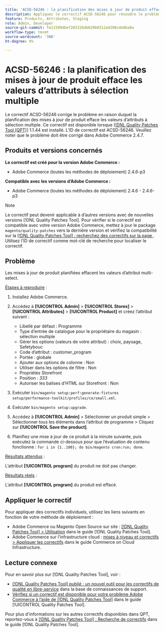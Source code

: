 ```yaml
---
title: 'ACSD-56246 : la planification des mises à jour de produit effacent les valeurs d’attribut multi-select'
description: Appliquez le correctif ACSD-56246 pour résoudre le problème Adobe Commerce en raison duquel la planification des mises à jour de produit efface les valeurs d’attribut multi-select.
feature: Products, Attributes, Staging
role: Admin, Developer
source-git-commit: fe11599dbef283326db029b0312ad290cde0ba0a
workflow-type: tm+mt
source-wordcount: '386'
ht-degree: 0%

---
```


# ACSD-56246 : la planification des mises à jour de produit efface les valeurs d’attributs à sélection multiple

Le correctif ACSD-56246 corrige le problème en raison duquel la planification des mises à jour de produit efface les valeurs d’attributs à sélection multiple. Ce correctif est disponible lorsque [[!DNL Quality Patches Tool (QPT)]](https://experienceleague.adobe.com/fr/docs/commerce-knowledge-base/kb/announcements/commerce-announcements/magento-quality-patches-released-new-tool-to-self-serve-quality-patches) 1.1.44 est installé. L’ID de correctif est ACSD-56246. Veuillez noter que le problème doit être corrigé dans Adobe Commerce 2.4.7.

## Produits et versions concernés

**Le correctif est créé pour la version Adobe Commerce :**

* Adobe Commerce (toutes les méthodes de déploiement) 2.4.6-p3

**Compatible avec les versions d’Adobe Commerce :**

* Adobe Commerce (toutes les méthodes de déploiement) 2.4.6 - 2.4.6-p3

>[!NOTE]
>
>Le correctif peut devenir applicable à d’autres versions avec de nouvelles versions [!DNL Quality Patches Tool]. Pour vérifier si le correctif est compatible avec votre version Adobe Commerce, mettez à jour le package `magento/quality-patches` vers la dernière version et vérifiez la compatibilité sur la [[!DNL Quality Patches Tool] : recherchez des correctifs sur la page ](https://experienceleague.adobe.com/tools/commerce-quality-patches/index.html?lang=fr). Utilisez l’ID de correctif comme mot-clé de recherche pour localiser le correctif.

## Problème

Les mises à jour de produit planifiées effacent les valeurs d’attribut multi-select.

<u>Étapes à reproduire</u> :

1. Installez Adobe Commerce.
1. Accédez à **[!UICONTROL Admin]** > **[!UICONTROL Stores]** > **[!UICONTROL Attributes]** > **[!UICONTROL Product]** et créez l’attribut suivant :

   * Libellé par défaut : Programme
   * Type d’entrée de catalogue pour le propriétaire du magasin : sélection multiple
   * Gérer les options (valeurs de votre attribut) : choix, paysage, Safetybouc
   * Code d’attribut : customer_program
   * Portée : globale
   * Ajouter aux options de colonne : Non
   * Utiliser dans les options de filtre : Non
   * Propriétés Storefront
   * Position : *333*
   * Autoriser les balises d’HTML sur Storefront : Non

1. Exécuter
   `bin/magento setup:perf:generate-fixtures setup/performance-toolkit/profiles/ce/small.xml`.
1. Exécuter
   `bin/magento setup:upgrade`.
1. Accédez à **[!UICONTROL Admin]** > Sélectionner un produit simple > Sélectionner tous les éléments dans l’attribut de programme > Cliquez sur **[!UICONTROL Save the product]**.
1. Planifiez une mise à jour de ce produit à la minute suivante, puis exécutez la commande ci-dessous pour que l’évaluation de contenu fonctionne :
   `for i in {1..100}; do bin/magento cron:run; done`.

<u>Résultats attendus</u> :

L’attribut **[!UICONTROL program]** du produit ne doit pas changer.

<u>Résultats réels</u> :

L’attribut **[!UICONTROL program]** du produit est effacé.

## Appliquer le correctif

Pour appliquer des correctifs individuels, utilisez les liens suivants en fonction de votre méthode de déploiement :

* Adobe Commerce ou Magento Open Source sur site : [[!DNL Quality Patches Tool] > Utilisation](/help/tools/quality-patches-tool/usage.md) dans le guide [!DNL Quality Patches Tool].
* Adobe Commerce sur l’infrastructure cloud : [mises à niveau et correctifs > Appliquer les correctifs](https://experienceleague.adobe.com/docs/commerce-cloud-service/user-guide/develop/upgrade/apply-patches.html?lang=fr) dans le guide Commerce on Cloud Infrastructure.

## Lecture connexe

Pour en savoir plus sur [!DNL Quality Patches Tool], voir :

* [[!DNL Quality Patches Tool] publié : un nouvel outil pour les correctifs de qualité en libre-service](https://experienceleague.adobe.com/fr/docs/commerce-knowledge-base/kb/announcements/commerce-announcements/magento-quality-patches-released-new-tool-to-self-serve-quality-patches) dans la base de connaissances de support.
* [Vérifiez si un correctif est disponible pour votre problème Adobe Commerce à l’aide de  [!DNL Quality Patches Tool]](/help/tools/quality-patches-tool/patches-available-in-qpt/check-patch-for-magento-issue-with-magento-quality-patches.md) dans le guide [!UICONTROL Quality Patches Tool].


Pour plus d&#39;informations sur les autres correctifs disponibles dans QPT, reportez-vous à [[!DNL Quality Patches Tool] : Recherche de correctifs](https://experienceleague.adobe.com/tools/commerce-quality-patches/index.html?lang=fr) dans le guide [!DNL Quality Patches Tool].
